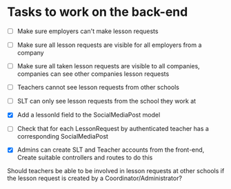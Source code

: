 # Tasks to work on the back-end

- [ ] Make sure employers can't make lesson requests
- [ ] Make sure all lesson requests are visible for all employers from a company
- [ ] Make sure all taken lesson requests are visible to all companies, companies can see other companies lesson requests
- [ ] Teachers cannot see lesson requests from other schools
- [ ] SLT can only see lesson requests from the school they work at
- [x] Add a lessonId field to the SocialMediaPost model
- [ ] Check that for each LessonRequest by authenticated teacher has a corresponding SocialMediaPost
- [x] Admins can create SLT and Teacher accounts from the front-end, Create suitable controllers and routes to do this


Should teachers be able to be involved in lesson requests at other schools if the lesson request
is created by a Coordinator/Administrator?
